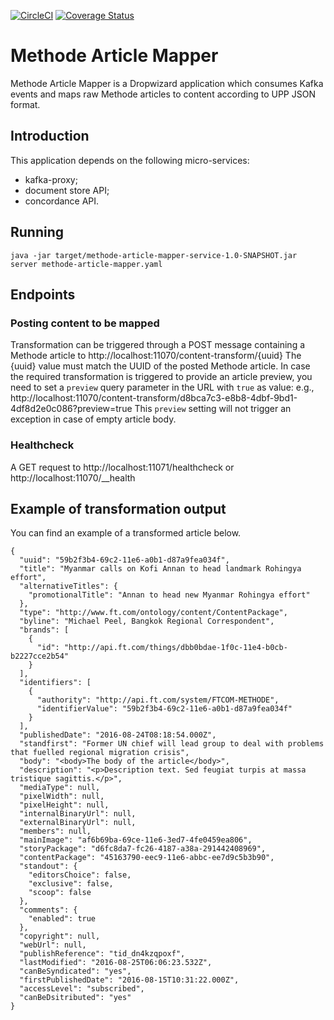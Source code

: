 [![CircleCI](https://circleci.com/gh/Financial-Times/methode-article-mapper.svg?style=svg)](https://circleci.com/gh/Financial-Times/methode-article-mapper) [![Coverage Status](https://coveralls.io/repos/github/Financial-Times/methode-article-mapper/badge.svg)](https://coveralls.io/github/Financial-Times/methode-article-mapper)

# Methode Article Mapper
Methode Article Mapper is a Dropwizard application which consumes Kafka events and maps raw Methode articles to content according to UPP JSON format.

## Introduction
This application depends on the following micro-services:

* kafka-proxy;
* document store API;
* concordance API.

## Running

`java -jar target/methode-article-mapper-service-1.0-SNAPSHOT.jar server methode-article-mapper.yaml`

## Endpoints

### Posting content to be mapped

Transformation can be triggered through a POST message containing a Methode article to http://localhost:11070/content-transform/{uuid}
The {uuid} value must match the UUID of the posted Methode article.
In case the required transformation is triggered to provide an article preview, you need to set a `preview` query parameter in the URL with `true` as value: 
e.g., http://localhost:11070/content-transform/d8bca7c3-e8b8-4dbf-9bd1-4df8d2e0c086?preview=true 
This `preview` setting will not trigger an exception in case of empty article body.

### Healthcheck

A GET request to http://localhost:11071/healthcheck or http://localhost:11070/__health

## Example of transformation output 
You can find an example of a transformed article below. 

```
{
  "uuid": "59b2f3b4-69c2-11e6-a0b1-d87a9fea034f",
  "title": "Myanmar calls on Kofi Annan to head landmark Rohingya effort",
  "alternativeTitles": {
    "promotionalTitle": "Annan to head new Myanmar Rohingya effort"
  },
  "type": "http://www.ft.com/ontology/content/ContentPackage",
  "byline": "Michael Peel, Bangkok Regional Correspondent",
  "brands": [
    {
      "id": "http://api.ft.com/things/dbb0bdae-1f0c-11e4-b0cb-b2227cce2b54"
    }
  ],
  "identifiers": [
    {
      "authority": "http://api.ft.com/system/FTCOM-METHODE",
      "identifierValue": "59b2f3b4-69c2-11e6-a0b1-d87a9fea034f"
    }
  ],
  "publishedDate": "2016-08-24T08:18:54.000Z",
  "standfirst": "Former UN chief will lead group to deal with problems that fuelled regional migration crisis",
  "body": "<body>The body of the article</body>",
  "description": "<p>Description text. Sed feugiat turpis at massa tristique sagittis.</p>",
  "mediaType": null,
  "pixelWidth": null,
  "pixelHeight": null,
  "internalBinaryUrl": null,
  "externalBinaryUrl": null,
  "members": null,
  "mainImage": "af6b69ba-69ce-11e6-3ed7-4fe0459ea806",
  "storyPackage": "d6fc8da7-fc26-4187-a38a-291442408969",
  "contentPackage": "45163790-eec9-11e6-abbc-ee7d9c5b3b90",
  "standout": {
    "editorsChoice": false,
    "exclusive": false,
    "scoop": false
  },
  "comments": {
    "enabled": true
  },
  "copyright": null,
  "webUrl": null,
  "publishReference": "tid_dn4kzqpoxf",
  "lastModified": "2016-08-25T06:06:23.532Z",
  "canBeSyndicated": "yes",
  "firstPublishedDate": "2016-08-15T10:31:22.000Z",
  "accessLevel": "subscribed",
  "canBeDsitributed": "yes"
}
```
